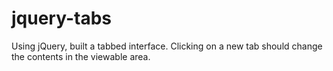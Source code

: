 # jquery-tabs
Using jQuery, built a tabbed interface. Clicking on a new tab should change the contents in the viewable area.
